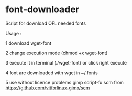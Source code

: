 # font-downloader
Script for download OFL needed fonts

Usage :

1 download wget-font

2 change execution mode (chmod +x wget-font)

3 execute it in terminal (./wget-font) or click right execute 

4 font are downloaded with wget in ~/.fonts

5 use without licence problems gimp script-fu scm from https://github.com/vitforlinux-gimp/scm
